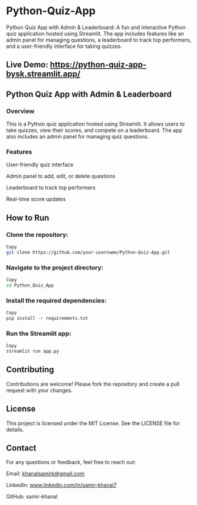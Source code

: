 # Python-Quiz-App
Python Quiz App with Admin &amp; Leaderboard: A fun and interactive Python quiz application hosted using Streamlit. The app includes features like an admin panel for managing questions, a leaderboard to track top performers, and a user-friendly interface for taking quizzes.
## Live Demo: https://python-quiz-app-bysk.streamlit.app/
## Python Quiz App with Admin & Leaderboard
### Overview
This is a Python quiz application hosted using Streamlit. It allows users to take quizzes, view their scores, and compete on a leaderboard. The app also includes an admin panel for managing quiz questions.

### Features
User-friendly quiz interface

Admin panel to add, edit, or delete questions

Leaderboard to track top performers

Real-time score updates
## How to Run
### Clone the repository:
```bash
Copy
git clone https://github.com/your-username/Python-Quiz-App.git
```
### Navigate to the project directory:
```bash
Copy
cd Python_Quiz_App
```

### Install the required dependencies:
```bash
Copy
pip install -r requirements.txt
```
### Run the Streamlit app:
```bash
Copy
streamlit run app.py
```
## Contributing
Contributions are welcome! Please fork the repository and create a pull request with your changes.

## License
This project is licensed under the MIT License. See the LICENSE file for details.

## Contact
For any questions or feedback, feel free to reach out:

Email: khanalsamirk@gmail.com

LinkedIn: www.linkedin.com/in/samir-khanal7

GitHub: samir-khanal
